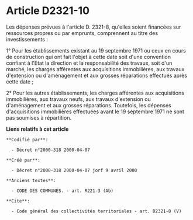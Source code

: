 # Article D2321-10

Les dépenses prévues à l'article D. 2321-8, qu'elles soient financées sur ressources propres ou par emprunts, comprennent au
titre des investissements :

1° Pour les établissements existant au 19 septembre 1971 ou ceux en cours de construction qui ont fait l'objet à cette date
soit d'une convention confiant à l'Etat la direction et la responsabilité des travaux, soit d'un marché, les charges
afférentes aux acquisitions immobilières, aux travaux d'extension ou d'aménagement et aux grosses réparations effectués après
cette date ;

2° Pour les autres établissements, les charges afférentes aux acquisitions immobilières, aux travaux neufs, aux travaux
d'extension ou d'aménagement et aux grosses réparations. Toutefois, les dépenses d'acquisitions immobilières effectuées avant
le 19 septembre 1971 ne sont pas soumises à répartition.

**Liens relatifs à cet article**

	**Codifié par**:

	  - Décret n°2000-318 2000-04-07

	**Créé par**:

	  - Décret n°2000-318 2000-04-07 jorf 9 avril 2000

	**Anciens textes**:

	  - CODE DES COMMUNES. - art. R221-3 (Ab)

	**Cite**:

	  - Code général des collectivités territoriales - art. D2321-8 (V)

